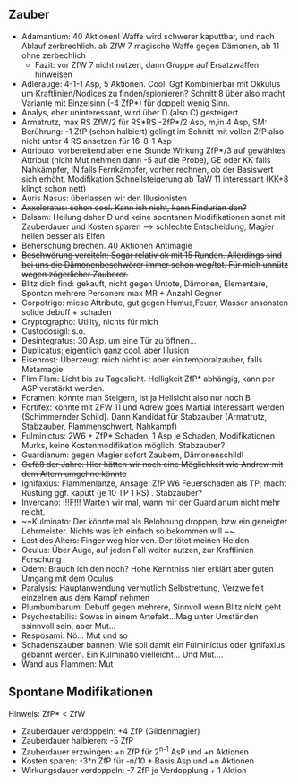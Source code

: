 ## Zauber
* Adamantium: 40 Aktionen! Waffe wird schwerer kaputtbar, und nach Ablauf zerbrechlich. ab ZfW 7 magische Waffe gegen Dämonen, ab 11 ohne zerbechlich
	* Fazit: vor ZfW 7 nicht nutzen, dann Gruppe auf Ersatzwaffen hinweisen
* Adlerauge: 4-1-1 Asp, 5 Aktionen. Cool. Ggf Kombinierbar mit Okkulus um Kraftlinien/Nodices zu finden/spionieren? Schnitt 8 über also macht Variante mit Einzelsinn (-4 ZfP*) für doppelt wenig Sinn. 
* Analys, eher uninteressant, wird über D (also C) gesteigert
* Armatrutz, max RS ZfW/2 für RS\*RS -ZfP*/2 Asp, m,in 4 Asp, SM: Berührung: -1 ZfP (schon halbiert) gelingt im Schnitt mit vollen ZfP also nicht unter 4 RS ansetzen für 16-8-1 Asp
* Attributo: vorbereitend aber eine Stunde Wirkung ZfP*/3 auf gewähltes Attribut (nicht Mut nehmen dann -5 auf die Probe), GE oder KK falls Nahkämpfer, IN falls Fernkämpfer, vorher rechnen, ob der Basiswert sich erhöht. Modifikation Schnellsteigerung ab TaW 11 interessant (KK+8 klingt schon nett)
* Auris Nasus: überlassen wir den Illusionisten
* ~~Axxeleratus: schon cool. Kann ich nicht, kann Findurian den?~~
* Balsam: Heilung daher D und keine spontanen Modifikationen sonst mit Zauberdauer und Kosten sparen --> schlechte Entscheidung, Magier heilen besser als Elfen
* Beherschung brechen. 40 Aktionen Antimagie
* ~~Beschwörung vereiteln: Sogar relativ ok mit 15 Runden. Allerdings sind bei uns die Dämonenbeschwörer immer schon weg/tot. Für mich unnütz wegen zögerlicher Zauberer.~~
* Blitz dich find: gekauft, nicht gegen Untote, Dämonen, Elementare, Spontan mehrere Personen: max MR + Anzahl Gegner
* Corpofrigo: miese Attribute, gut gegen Humus,Feuer, Wasser ansonsten solide debuff + schaden
* Cryptographo: Utility, nichts für mich
* Custodosigil: s.o.
* Desintegratus: 30 Asp. um eine Tür zu öffnen...
* Duplicatus: eigentlich ganz cool. aber Illusion
* Eisenrost: Überzeugt mich nicht ist aber ein temporalzauber, falls Metamagie
* Flim Flam: Licht bis zu Tageslicht. Helligkeit ZfP* abhängig, kann per ASP verstärkt werden.
* Foramen: könnte man Steigern, ist ja Hellsicht also nur noch B
* Fortifex: könnte mit ZFW 11 und Adrew goes Martial Interessant werden (Schimmernder Schild). Dann Kandidat für Stabzauber (Armatrutz, Stabzauber, Flammenschwert, Nahkampf)
* Fulminictus: 2W6 + ZfP* Schaden, 1 Asp je Schaden, Modifikationen Murks, keine Kostenmodifikation möglich. Stabzauber?
* Guardianum: gegen Magier sofort Zaubern, Dämonenschild!
* ~~Gefäß der Jahre: Hier hätten wir noch eine Möglichkeit wie Andrew mit dem Altern umgehne könnte~~
* Ignifaxius: Flammenlanze, Ansage: ZfP W6 Feuerschaden als TP, macht Rüstung ggf. kaputt (je 10 TP 1 RS) . Stabzauber?
* Invercano: !!!F!!! Warten wir mal, wann mir der Guardianum nicht mehr reicht.
* ~~Kulminato: Der könnte mal als Belohnung droppen, bzw ein geneigter Lehrmeister. Nichts was ich einfach so bekommen will ~~
* ~~Last des Alters: Finger weg hier von. Der tötet meinen Helden~~
* Oculus: Über Auge, auf jeden Fall weiter nutzen, zur Kraftlinien Forschung
* Odem: Brauch ich den noch? Hohe Kenntniss hier erklärt aber guten Umgang mit dem Oculus
* Paralysis: Hauptanwendung vermutlich Selbstrettung, Verzweifelt einzelnen aus dem Kampf nehmen
* Plumbumbarum: Debuff gegen mehrere, Sinnvoll wenn Blitz nicht geht
* Psychostabilis: Sowas in einem Artefakt...Mag unter Umständen ssinnvoll sein, aber Mut...
* Resposami: Nö... Mut und so
* Schadenszauber bannen: Wie soll damit ein Fulminictus oder Ignifaxius gebannt werden. Ein Kulminatio vielleicht... Und Mut....
* Wand aus Flammen: Mut



## Spontane Modifikationen
Hinweis: ZfP* < ZfW 
* Zauberdauer verdoppeln: +4 ZfP (Gildenmagier)
* Zauberdauer halbieren: -5 ZfP
* Zauberdauer erzwingen: +n ZfP für 2<sup>n-1</sup> AsP und +n Aktionen
* Kosten sparen: -3\*n ZfP für -n/10 * Basis Asp und +n Aktionen
* Wirkungsdauer verdoppeln: -7 ZfP je Verdopplung + 1 Aktion